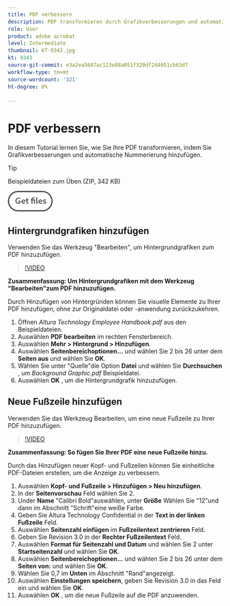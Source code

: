 ```yaml
---
title: PDF verbessern
description: PDF transformieren durch Grafikverbesserungen und automatische Nummerierung
role: User
product: adobe acrobat
level: Intermediate
thumbnail: KT-9343.jpg
kt: 9343
source-git-commit: e3a2ea5687ac123e88a051f320df2d4051cb63d7
workflow-type: tm+mt
source-wordcount: '321'
ht-degree: 0%

---
```


# PDF verbessern

In diesem Tutorial lernen Sie, wie Sie Ihre PDF transformieren, indem Sie Grafikverbesserungen und automatische Nummerierung hinzufügen.

>[!TIP]
>
>Beispieldateien zum Üben (ZIP, 342 KB)

[![Dateien abrufen](../assets/Getfiles.png)](../assets/Enhance.zip)

## Hintergrundgrafiken hinzufügen

Verwenden Sie das Werkzeug &quot;Bearbeiten&quot;, um Hintergrundgrafiken zum PDF hinzuzufügen.

>[!VIDEO](https://video.tv.adobe.com/v/338746?hidetitle=true)

**Zusammenfassung: Um Hintergrundgrafiken mit dem Werkzeug &quot;Bearbeiten&quot;zum PDF hinzuzufügen.**

Durch Hinzufügen von Hintergründen können Sie visuelle Elemente zu Ihrer PDF hinzufügen, ohne zur Originaldatei oder -anwendung zurückzukehren.

1. Öffnen *Altura Technology Employee Handbook.pdf* aus den Beispieldateien.
1. Auswählen **PDF bearbeiten** im rechten Fensterbereich.
1. Auswählen **Mehr > Hintergrund > Hinzufügen**.
1. Auswählen **Seitenbereichoptionen...** und wählen Sie 2 bis 26 unter dem **Seiten aus** und wählen Sie **OK**.
1. Wählen Sie unter &quot;Quelle&quot;die Option **Datei** und wählen Sie **Durchsuchen** , um *Background Graphic.pdf* Beispieldatei.
1. Auswählen **OK** , um die Hintergrundgrafik hinzuzufügen.

## Neue Fußzeile hinzufügen

Verwenden Sie das Werkzeug Bearbeiten, um eine neue Fußzeile zu Ihrer PDF hinzuzufügen.

>[!VIDEO](https://video.tv.adobe.com/v/338745?hidetitle=true)

**Zusammenfassung: So fügen Sie Ihrer PDF eine neue Fußzeile hinzu.**

Durch das Hinzufügen neuer Kopf- und Fußzeilen können Sie einheitliche PDF-Dateien erstellen, um die Anzeige zu verbessern.

1. Auswählen **Kopf- und Fußzeile > Hinzufügen > Neu hinzufügen**.
1. In der **Seitenvorschau** Feld wählen Sie 2.
1. Under **Name** &quot;Calibri Bold&quot;auswählen, unter **Größe** Wählen Sie &quot;12&quot;und dann im Abschnitt &quot;Schrift&quot;eine weiße Farbe.
1. Geben Sie Altura Technology Confidential in der **Text in der linken Fußzeile** Feld.
1. Auswählen **Seitenzahl einfügen** im **Fußzeilentext zentrieren** Feld.
1. Geben Sie Revision 3.0 in der **Rechter Fußzeilentext** Feld.
1. Auswählen **Format für Seitenzahl und Datum** und wählen Sie 2 unter **Startseitenzahl** und wählen Sie **OK**.
1. Auswählen **Seitenbereichoptionen...** und wählen Sie 2 bis 26 unter dem **Seiten von:** und wählen Sie **OK**.
1. Wählen Sie 0,7 im **Unten** im Abschnitt &quot;Rand&quot;angezeigt.
1. Auswählen **Einstellungen speichern**, geben Sie Revision 3.0 in das Feld ein und wählen Sie **OK**.
1. Auswählen **OK** , um die neue Fußzeile auf die PDF anzuwenden.


